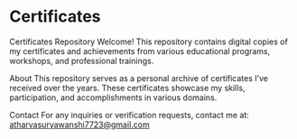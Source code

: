 # Certificates

Certificates Repository
Welcome! This repository contains digital copies of my certificates and achievements from various educational programs, workshops, and professional trainings.

About
This repository serves as a personal archive of certificates I’ve received over the years. These certificates showcase my skills, participation, and accomplishments in various domains.

Contact
For any inquiries or verification requests, contact me at: atharvasuryawanshi7723@gmail.com
